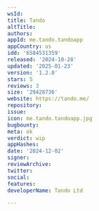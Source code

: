 ```yaml
---
wsId: 
title: Tando
altTitle: 
authors: 
appId: me.tando.tandoapp
appCountry: us
idd: '6584531359'
released: '2024-10-28'
updated: '2025-01-23'
version: '1.2.0'
stars: 5
reviews: 3
size: '29428736'
website: https://tando.me/
repository: 
issue: 
icon: me.tando.tandoapp.jpg
bugbounty: 
meta: ok
verdict: wip
appHashes: 
date: '2024-12-02'
signer: 
reviewArchive: 
twitter: 
social: 
features: 
developerName: Tando Ltd

---
```


